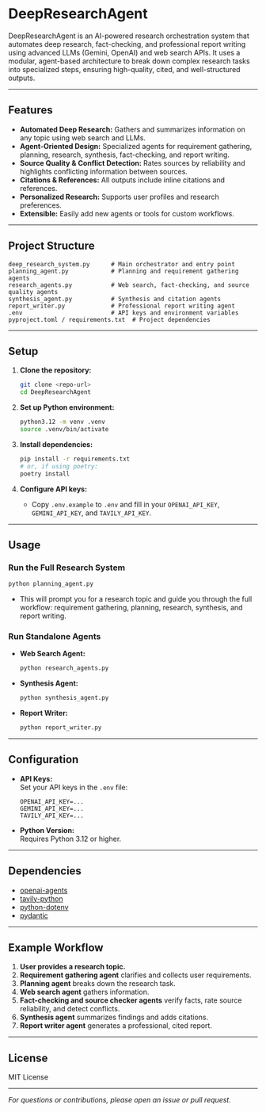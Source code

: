 # DeepResearchAgent

DeepResearchAgent is an AI-powered research orchestration system that automates deep research, fact-checking, and professional report writing using advanced LLMs (Gemini, OpenAI) and web search APIs. It uses a modular, agent-based architecture to break down complex research tasks into specialized steps, ensuring high-quality, cited, and well-structured outputs.

---

## Features

- **Automated Deep Research:** Gathers and summarizes information on any topic using web search and LLMs.
- **Agent-Oriented Design:** Specialized agents for requirement gathering, planning, research, synthesis, fact-checking, and report writing.
- **Source Quality & Conflict Detection:** Rates sources by reliability and highlights conflicting information between sources.
- **Citations & References:** All outputs include inline citations and references.
- **Personalized Research:** Supports user profiles and research preferences.
- **Extensible:** Easily add new agents or tools for custom workflows.

---

## Project Structure

```
deep_research_system.py      # Main orchestrator and entry point
planning_agent.py            # Planning and requirement gathering agents
research_agents.py           # Web search, fact-checking, and source quality agents
synthesis_agent.py           # Synthesis and citation agents
report_writer.py             # Professional report writing agent
.env                         # API keys and environment variables
pyproject.toml / requirements.txt  # Project dependencies
```

---

## Setup

1. **Clone the repository:**
   ```sh
   git clone <repo-url>
   cd DeepResearchAgent
   ```

2. **Set up Python environment:**
   ```sh
   python3.12 -m venv .venv
   source .venv/bin/activate
   ```

3. **Install dependencies:**
   ```sh
   pip install -r requirements.txt
   # or, if using poetry:
   poetry install
   ```

4. **Configure API keys:**
   - Copy `.env.example` to `.env` and fill in your `OPENAI_API_KEY`, `GEMINI_API_KEY`, and `TAVILY_API_KEY`.

---

## Usage

### Run the Full Research System

```sh
python planning_agent.py
```
- This will prompt you for a research topic and guide you through the full workflow: requirement gathering, planning, research, synthesis, and report writing.

### Run Standalone Agents

- **Web Search Agent:**  
  ```sh
  python research_agents.py
  ```
- **Synthesis Agent:**  
  ```sh
  python synthesis_agent.py
  ```
- **Report Writer:**  
  ```sh
  python report_writer.py
  ```

---

## Configuration

- **API Keys:**  
  Set your API keys in the `.env` file:
  ```
  OPENAI_API_KEY=...
  GEMINI_API_KEY=...
  TAVILY_API_KEY=...
  ```

- **Python Version:**  
  Requires Python 3.12 or higher.

---

## Dependencies

- [openai-agents](https://pypi.org/project/openai-agents/)
- [tavily-python](https://pypi.org/project/tavily-python/)
- [python-dotenv](https://pypi.org/project/python-dotenv/)
- [pydantic](https://pypi.org/project/pydantic/)

---

## Example Workflow

1. **User provides a research topic.**
2. **Requirement gathering agent** clarifies and collects user requirements.
3. **Planning agent** breaks down the research task.
4. **Web search agent** gathers information.
5. **Fact-checking and source checker agents** verify facts, rate source reliability, and detect conflicts.
6. **Synthesis agent** summarizes findings and adds citations.
7. **Report writer agent** generates a professional, cited report.

---

## License

MIT License

---

*For questions or contributions, please open an issue or pull request.*
